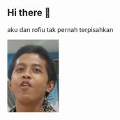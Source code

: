 ## Hi there 👋
<p>aku dan rofiu tak pernah terpisahkan</p>
<p><img src="12.png"></p>
<!--
**Rifai0316/Rifai0316** is a ✨ _special_ ✨ repository because its `README.md` (this file) appears on your GitHub profile.

Here are some ideas to get you started:

- 🔭 I’m currently working on ...
- 🌱 I’m currently learning ...
- 👯 I’m looking to collaborate on ...
- 🤔 I’m looking for help with ...
- 💬 Ask me about ...
- 📫 How to reach me: ...
- 😄 Pronouns: ...
- ⚡ Fun fact: ...
-->
![download](https://github.com/user-attachments/assets/cf822ccc-15e8-4e54-b0c5-8e5e7bc33896)

